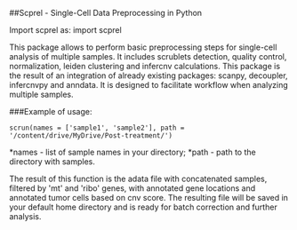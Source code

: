 ##Scprel - Single-Cell Data Preprocessing in Python

Import scprel as:
	import scprel

This package allows to perform basic preprocessing steps for single-cell analysis of multiple samples. It includes scrublets detection, quality control, normalization, leiden clustering and infercnv calculations. This package is the result of an integration of already existing packages: scanpy, decoupler, infercnvpy and anndata. It is designed to facilitate workflow when analyzing multiple samples.

###Example of usage:

	scrun(names = ['sample1', 'sample2'], path = '/content/drive/MyDrive/Post-treatment/')

*names - list of sample names in your directory;
*path - path to the directory with samples.

The result of this function is the adata file with concatenated samples, filtered by 'mt' and 'ribo' genes, with annotated gene locations and annotated tumor cells based on cnv score. The resulting file will be saved in your default home directory and is ready for batch correction and further analysis.
